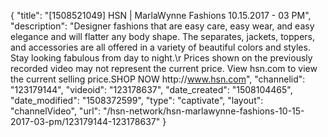 {
    "title": "[1508521049] HSN | MarlaWynne Fashions 10.15.2017 - 03 PM",
    "description": "Designer fashions that are easy care, easy wear, and easy elegance and will flatter any body shape. The separates, jackets, toppers, and accessories are all offered in a variety of beautiful colors and styles. Stay looking fabulous from day to night.\r Prices shown on the previously recorded video may not represent the current price.  View hsn.com to view the current selling price.SHOP NOW http:\/\/www.hsn.com",
    "channelid": "123179144",
    "videoid": "123178637",
    "date_created": "1508104465",
    "date_modified": "1508372599",
    "type": "captivate",
    "layout": "channelVideo",
    "url": "\/hsn-network\/hsn-marlawynne-fashions-10-15-2017-03-pm\/123179144-123178637"
}